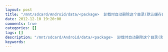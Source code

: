 ```yaml
---
layout: post
title: "/mnt/sdcard/Android/data/<package>  卸载时自动删除这个目录(默认缓存目录)"
date: 2012-12-10 19:20:00 
comments: true
categories: []
tags: []
description: "/mnt/sdcard/Android/data/<package>  卸载时自动删除这个目录(默认缓存目录)"
keywords: 
---
```





